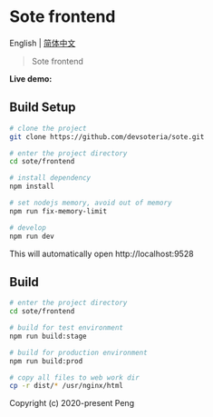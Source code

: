 # Sote frontend

English | [简体中文](./README-zh.md)

> Sote frontend

**Live demo:** 


## Build Setup

```bash
# clone the project
git clone https://github.com/devsoteria/sote.git

# enter the project directory
cd sote/frontend

# install dependency
npm install

# set nodejs memory, avoid out of memory
npm run fix-memory-limit

# develop
npm run dev
```

This will automatically open http://localhost:9528

## Build

```bash
# enter the project directory
cd sote/frontend

# build for test environment
npm run build:stage

# build for production environment
npm run build:prod

# copy all files to web work dir
cp -r dist/* /usr/nginx/html

```

Copyright (c) 2020-present Peng
